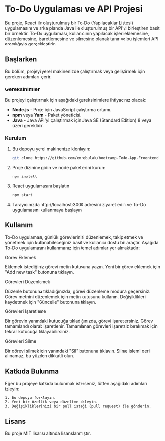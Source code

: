 # To-Do Uygulaması ve API Projesi

Bu proje, React ile oluşturulmuş bir To-Do (Yapılacaklar Listesi) uygulamasını ve arka planda Java ile oluşturulmuş bir API'yi birleştiren basit bir örnektir. To-Do uygulaması, kullanıcının yapılacak işleri eklemesine, düzenlemesine, işaretlemesine ve silmesine olanak tanır ve bu işlemleri API aracılığıyla gerçekleştirir.

## Başlarken

Bu bölüm, projeyi yerel makinenizde çalıştırmak veya geliştirmek için gereken adımları içerir.

### Gereksinimler

Bu projeyi çalıştırmak için aşağıdaki gereksinimlere ihtiyacınız olacak:

- **Node.js** - Proje için JavaScript çalıştırma ortamı.
- **npm** veya **Yarn** - Paket yöneticisi.
- **Java** - Java API'yi çalıştırmak için Java SE (Standard Edition) 8 veya üzeri gereklidir.

### Kurulum

1. Bu depoyu yerel makinenize klonlayın:

   ```bash
   git clone https://github.com/emrebulak/bootcamp-Todo-App-Froontend

2. Proje dizinine gidin ve node paketlerini kurun:
   ```bash
   npm install

3. React uygulamasını başlatın
   ```bash
   npm start

4. Tarayıcınızda http://localhost:3000 adresini ziyaret edin ve To-Do uygulamasını kullanmaya başlayın.

## Kullanım
To-Do uygulaması, günlük görevlerinizi düzenlemek, takip etmek ve yönetmek için kullanabileceğiniz basit ve kullanıcı dostu bir araçtır. Aşağıda To-Do uygulamasını kullanmanız için temel adımlar yer almaktadır:

Görev Eklemek

Eklemek istediğiniz görevi metin kutusuna yazın.
Yeni bir görev eklemek için "Add new task" butonuna tıklayın.


Görevleri Düzenlemek

Düzenle butonuna tıkladığınızda, görevi düzenleme moduna geçersiniz.
Görev metnini düzenlemek için metin kutusunu kullanın.
Değişiklikleri kaydetmek için "Güncelle" butonuna tıklayın.

Görevleri İşaretleme

Bir görevin yanındaki kutucuğa tıkladığınızda, görevi işaretlersiniz. Görev tamamlandı olarak işaretlenir.
Tamamlanan görevleri işaretsiz bırakmak için tekrar kutucuğa tıklayabilirsiniz.

Görevleri Silme

Bir görevi silmek için yanındaki "Sil" butonuna tıklayın.
Silme işlemi geri alınamaz, bu yüzden dikkatli olun.

## Katkıda Bulunma
Eğer bu projeye katkıda bulunmak isterseniz, lütfen aşağıdaki adımları izleyin:

    1. Bu depoyu forklayın.
    2. Yeni bir özellik veya düzeltme ekleyin.
    3. Değişikliklerinizi bir pull isteği (pull request) ile gönderin.

## Lisans
Bu proje MIT lisansı altında lisanslanmıştır.


